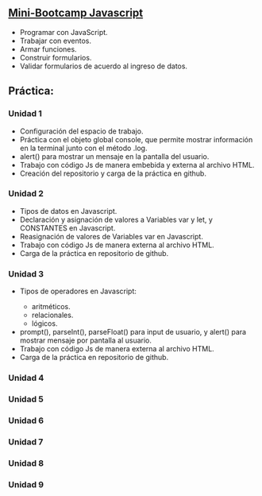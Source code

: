 ## <a href="https://www.programardesdecero.com.ar/" target=_blanck>Mini-Bootcamp Javascript</a>

<ul>
  <li>Programar con JavaScript.</li>
  <li>Trabajar con eventos.</li>
  <li>Armar funciones.</li>
  <li>Construir formularios.</li>
  <li>Validar formularios de acuerdo al ingreso de datos.</li>
</ul>

## Práctica: 

### Unidad 1  
<ul>
  <li>Configuración del espacio de trabajo.</li> 
  <li>Práctica con el objeto global console, que permite mostrar información en la terminal junto con el método .log.</li>
  <li>alert() para mostrar un mensaje en la pantalla del usuario.</li> 
  <li>Trabajo con código Js de manera embebida y externa al archivo HTML.</li> 
  <li>Creación del repositorio y carga de la práctica en github.</li>
</ul>
     
### Unidad 2 
<ul>
  <li>Tipos de datos en Javascript.</li>
  <li>Declaración y asignación de valores a Variables var y let, y CONSTANTES en Javascript.</li>
  <li>Reasignación de valores de Variables var en Javascript.</li>
  <li>Trabajo con código Js de manera externa al archivo HTML.</li>
  <li>Carga de la práctica en repositorio de github.</li> 
</ul>

### Unidad 3
<ul>
  <li>Tipos de operadores en Javascript:</li>
  <ul>
    <li>aritméticos.</li>
    <li>relacionales.</li>
    <li>lógicos.</li>
  </ul>
  <li>prompt(), parseInt(), parseFloat() para input de usuario, y alert() para mostrar mensaje por pantalla al usuario.</li>
  <li>Trabajo con código Js de manera externa al archivo HTML.</li>
  <li>Carga de la práctica en repositorio de github.</li>
</ul>

### Unidad 4

### Unidad 5

### Unidad 6

### Unidad 7

### Unidad 8 

### Unidad 9 
